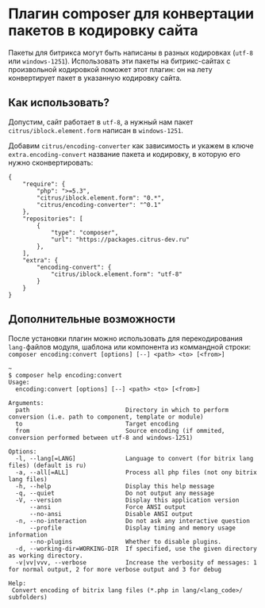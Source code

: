 # Плагин composer для конвертации пакетов в кодировку сайта
  
Пакеты для битрикса могут быть написаны в разных кодировках (`utf-8` или `windows-1251`). Использовать эти пакеты на битрикс-сайтах с произвольной кодировкой поможет этот плагин: он на лету конвертирует пакет в указанную кодировку сайта.

## Как использовать?

Допустим, сайт работает в `utf-8`, а нужный нам пакет `citrus/iblock.element.form` написан в `windows-1251`.

Добавим `citrus/encoding-converter` как зависимость и укажем в ключе `extra.encoding-convert` название пакета и кодировку, в которую его нужно сконвертировать:

```
{
    "require": {
        "php": ">=5.3",
        "citrus/iblock.element.form": "0.*",
        "citrus/encoding-converter": "^0.1"
    },
    "repositories": [
        {
            "type": "composer",
            "url": "https://packages.citrus-dev.ru"
        },
    ],
    "extra": {
    	"encoding-convert": {
    		"citrus/iblock.element.form": "utf-8"
    	}
    }
}
```

## Дополнительные возможности

После установки плагин можно использовать для перекодирования `lang-`файлов модуля, шаблона или компонента из коммандной строки: `composer encoding:convert [options] [--] <path> <to> [<from>]`

```
~
$ composer help encoding:convert
Usage:
  encoding:convert [options] [--] <path> <to> [<from>]

Arguments:
  path                           Directory in which to perform conversion (i.e. path to component, template or module)
  to                             Target encoding
  from                           Source encoding (if ommited, conversion performed between utf-8 and windows-1251)

Options:
  -l, --lang[=LANG]              Language to convert (for bitrix lang files) (default is ru)
  -a, --all[=ALL]                Process all php files (not ony bitrix lang files)
  -h, --help                     Display this help message
  -q, --quiet                    Do not output any message
  -V, --version                  Display this application version
      --ansi                     Force ANSI output
      --no-ansi                  Disable ANSI output
  -n, --no-interaction           Do not ask any interactive question
      --profile                  Display timing and memory usage information
      --no-plugins               Whether to disable plugins.
  -d, --working-dir=WORKING-DIR  If specified, use the given directory as working directory.
  -v|vv|vvv, --verbose           Increase the verbosity of messages: 1 for normal output, 2 for more verbose output and 3 for debug

Help:
 Convert encoding of bitrix lang files (*.php in lang/<lang_code>/ subfolders)

```